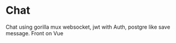 # Chat
 
 Chat using gorilla mux websocket, jwt with Auth, postgre like save message. Front on Vue
 